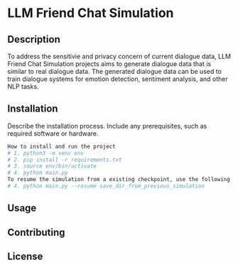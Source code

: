 # LLM Friend Chat Simulation

## Description

To address the sensitivie and privacy concern of current dialogue data, LLM Friend Chat Simulation projects aims to generate dialogue data that is similar to real dialogue data. The generated dialogue data can be used to train dialogue systems for emotion detection, sentiment analysis, and other NLP tasks.

## Installation

Describe the installation process. Include any prerequisites, such as required software or hardware.

```bash
How to install and run the project
# 1. python3 -m venv env
# 2. pip install -r requirements.txt
# 3. source env/bin/activate
# 4. python main.py
To resume the simulation from a existing checkpoint, use the following command:
# 4. python main.py --resume save_dir_from_previous_simulation
```

## Usage

## Contributing

## License

